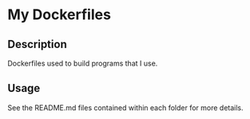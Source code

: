 # My Dockerfiles

## Description

Dockerfiles used to build programs that I use.

## Usage

See the README.md files contained within each folder for more
details.
